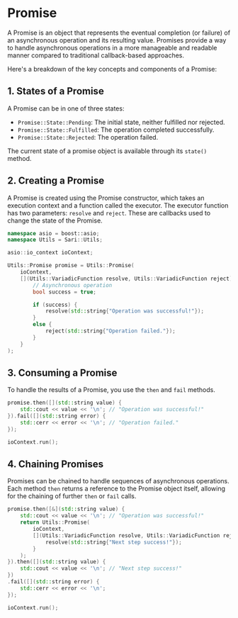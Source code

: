 # Promise

A Promise is an object that represents the eventual completion (or failure) of an asynchronous operation and its resulting value. Promises provide a way to handle asynchronous operations in a more manageable and readable manner compared to traditional callback-based approaches.

Here's a breakdown of the key concepts and components of a Promise:

## 1. States of a Promise

A Promise can be in one of three states:

- `Promise::State::Pending`: The initial state, neither fulfilled nor rejected.
- `Promise::State::Fulfilled`: The operation completed successfully.
- `Promise::State::Rejected`: The operation failed.

The current state of a promise object is available through its `state()` method.

## 2. Creating a Promise

A Promise is created using the Promise constructor, which takes an execution context and a function called the executor. The executor function has two parameters: `resolve` and `reject`. These are callbacks used to change the state of the Promise.

```cpp
namespace asio = boost::asio;
namespace Utils = Sari::Utils;

asio::io_context ioContext;

Utils::Promise promise = Utils::Promise(
    ioContext,
    [](Utils::VariadicFunction resolve, Utils::VariadicFunction reject) {
        // Asynchronous operation
        bool success = true;

        if (success) {
            resolve(std::string{"Operation was successful!"});
        }
        else {
            reject(std::string{"Operation failed."});
        }
    }
);
```
## 3. Consuming a Promise

To handle the results of a Promise, you use the `then` and `fail` methods.

```cpp
promise.then([](std::string value) {
    std::cout << value << '\n'; // "Operation was successful!"
}).fail([](std::string error) {
    std::cerr << error << '\n'; // "Operation failed."
});

ioContext.run();
```

## 4. Chaining Promises

Promises can be chained to handle sequences of asynchronous operations. Each method `then` returns a reference to the Promise object itself, allowing for the chaining of further `then` or `fail` calls.

```cpp
promise.then([&](std::string value) {
    std::cout << value << '\n'; // "Operation was successful!"
    return Utils::Promise(
        ioContext,
        [](Utils::VariadicFunction resolve, Utils::VariadicFunction reject) {
            resolve(std::string{"Next step success!"});
        }
    );
}).then([](std::string value) {
    std::cout << value << '\n'; // "Next step success!"
})
.fail([](std::string error) {
    std::cerr << error << '\n';
});

ioContext.run();
```